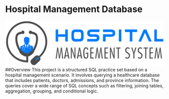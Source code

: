 # Hospital Management Database
![Hospital Management logo](https://github.com/Shushant-Kharate/Hospital_database_sql_project/blob/main/logo.png)
##Overview
This project is a structured SQL practice set based on a hospital management scenario. It involves querying a healthcare database that includes patients, doctors, admissions, and province information. The queries cover a wide range of SQL concepts such as filtering, joining tables, aggregation, grouping, and conditional logic.
